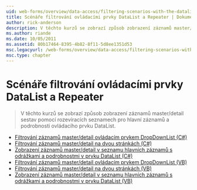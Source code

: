 ```yaml
---
uid: web-forms/overview/data-access/filtering-scenarios-with-the-datalist-and-repeater/index
title: Scénáře filtrování ovládacími prvky DataList a Repeater | Dokumentace Microsoftu
author: rick-anderson
description: V těchto kurzů se zobrazí způsob zobrazení záznamů master/detail sestav pomocí rozevíracích seznamech pro hlavní záznamů a podrobnosti ovládacího prvku DataList.
ms.author: riande
ms.date: 10/05/2011
ms.assetid: 80b17464-8395-4b82-8f11-5d8ee1351d53
msc.legacyurl: /web-forms/overview/data-access/filtering-scenarios-with-the-datalist-and-repeater
msc.type: chapter
---
```

<a name="filtering-scenarios-with-the-datalist-and-repeater"></a>Scénáře filtrování ovládacími prvky DataList a Repeater
====================
> V těchto kurzů se zobrazí způsob zobrazení záznamů master/detail sestav pomocí rozevíracích seznamech pro hlavní záznamů a podrobnosti ovládacího prvku DataList.


- [Filtrování záznamů master/detail ovládacím prvkem DropDownList (C#)](master-detail-filtering-with-a-dropdownlist-datalist-cs.md)
- [Filtrování záznamů master/detail na dvou stránkách (C#)](master-detail-filtering-acess-two-pages-datalist-cs.md)
- [Zobrazení záznamů master/detail v seznamu hlavních záznamů s odrážkami a podrobnostmi v prvku DataList (C#)](master-detail-using-a-bulleted-list-of-master-records-with-a-details-datalist-cs.md)
- [Filtrování záznamů master/detail ovládacím prvkem DropDownList (VB)](master-detail-filtering-with-a-dropdownlist-datalist-vb.md)
- [Filtrování záznamů master/detail na dvou stránkách (VB)](master-detail-filtering-acess-two-pages-datalist-vb.md)
- [Zobrazení záznamů master/detail v seznamu hlavních záznamů s odrážkami a podrobnostmi v prvku DataList (VB)](master-detail-using-a-bulleted-list-of-master-records-with-a-details-datalist-vb.md)
